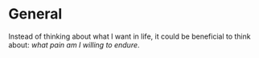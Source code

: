 # General

Instead of thinking about what I want in life, it could be beneficial to think
about: _what pain am I willing to endure_.
